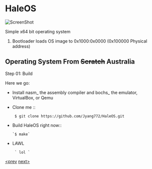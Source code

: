 HaleOS
======


![ScreenShot](http://wiki.teamfortress.com/w/images/8/83/Yourpropertyjustgotdamagedbysaxtonhale.png?t=20111217071953)




Simple x64 bit operating system



1. Bootloader loads OS image to 0x1000:0x0000 (0x100000 Physical address)



Operating System From <del>Scratch</del> Australia
-----------------------------

Step 01: Build

Here we go:

+ Install nasm_ the assembly compiler and bochs_ the emulator, VirtualBox, or Qemu

+ Clone me ::
      
     ` $ git clone https://github.com/Jyang772/HaleOS.git`
     
+ Build HaleOS right now::

      `$ make`
      
+ LAWL 

       ` lol `
     
            
[<prev](http://google.com) [next>](http://google.com)
